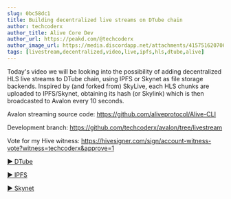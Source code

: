 ```yaml
---
slug: 0bc58dc1
title: Building decentralized live streams on DTube chain
author: techcoderx
author_title: Alive Core Dev
author_url: https://peakd.com/@techcoderx
author_image_url: https://media.discordapp.net/attachments/415751620706566155/416962590728781824/New_techcoderx_logo.png
tags: [livestream,decentralized,video,live,ipfs,hls,dtube,alive]
---
```


Today's video we will be looking into the possibility of adding decentralized HLS live streams to DTube chain, using IPFS or Skynet as file storage backends. Inspired by (and forked from) SkyLive, each HLS chunks are uploaded to IPFS/Skynet, obtaining its hash (or Skylink) which is then broadcasted to Avalon every 10 seconds.

Avalon streaming source code: https://github.com/aliveprotocol/Alive-CLI

Development branch: https://github.com/techcoderx/avalon/tree/livestream

Vote for my Hive witness: https://hivesigner.com/sign/account-witness-vote?witness=techcoderx&approve=1

[▶️ DTube](https://d.tube/#!/v/techcoderx/0bc58dc1)

[▶️ IPFS](https://ipfs.io/ipfs/Qmf4pnn8PDBYWYGGt7u5BkweUhxWFSfcSi5XSV8jiVr8Jb)

[▶️ Skynet](https://siasky.net/CABAUbFKDYwXHD7uDCRt3ws1_1jgtknszSWNtWHnGbicNQ)